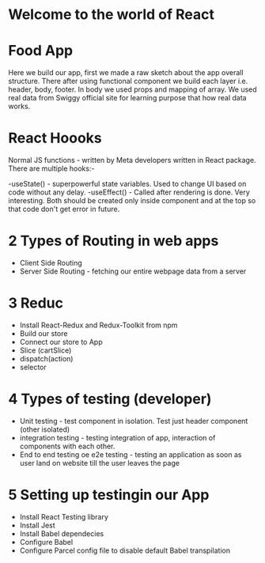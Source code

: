 # Welcome to the world of React

# Food App

Here we build our app, first we made a raw sketch about the app overall structure. There after using functional component we build each layer i.e. header, body, footer. In body we used props and mapping of array. We used real data from Swiggy official site for learning purpose that how real data works.

# React Hoooks

Normal JS functions - written by Meta developers written in React package. There are multiple hooks:-

-useState() - superpowerful state variables. Used to change UI based on code without any delay.
-useEffect() - Called after rendering is done. Very interesting.
Both should be created only inside component and at the top so that code don't get error in future.

# 2 Types of Routing in web apps

- Client Side Routing
- Server Side Routing - fetching our entire webpage data from a server

# 3 Reduc

- Install React-Redux and Redux-Toolkit from npm
- Build our store
- Connect our store to App
- Slice (cartSlice)
- dispatch(action)
- selector

# 4 Types of testing (developer)

- Unit testing - test component in isolation. Test just header component (other isolated)
- integration testing - testing integration of app, interaction of components with each other.
- End to end testing oe e2e testing - testing an application as soon as user land on website till the user leaves the page

# 5 Setting up testingin our App

- Install React Testing library
- Install Jest
- Install Babel dependecies
- Configure Babel
- Configure Parcel config file to disable default Babel transpilation
